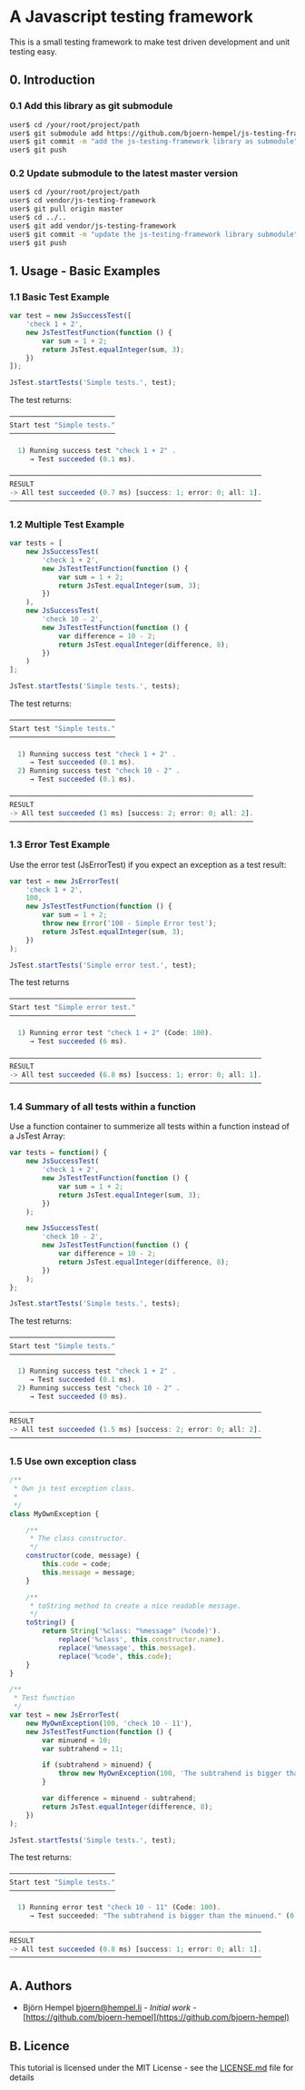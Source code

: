 # A Javascript testing framework

This is a small testing framework to make test driven development and unit testing easy.

## 0. Introduction

### 0.1 Add this library as git submodule

```bash
user$ cd /your/root/project/path
user$ git submodule add https://github.com/bjoern-hempel/js-testing-framework.git vendor/js-testing-framework
user$ git commit -m "add the js-testing-framework library as submodule" .gitmodules vendor/js-testing-framework
user$ git push
```

### 0.2 Update submodule to the latest master version

```bash
user$ cd /your/root/project/path
user$ cd vendor/js-testing-framework
user$ git pull origin master
user$ cd ../..
user$ git add vendor/js-testing-framework
user$ git commit -m "update the js-testing-framework library submodule" vendor/js-testing-framework
user$ git push
```

## 1. Usage - Basic Examples

### 1.1 Basic Test Example

```javascript
var test = new JsSuccessTest([
    'check 1 + 2',
    new JsTestTestFunction(function () {
        var sum = 1 + 2;
        return JsTest.equalInteger(sum, 3);
    })
]);

JsTest.startTests('Simple tests.', test);
```

The test returns:

```javascript
──────────────────────────
Start test "Simple tests."
──────────────────────────
 
  1) Running success test "check 1 + 2" .
     → Test succeeded (0.1 ms).
 
──────────────────────────────────────────────────────────────
RESULT
-> All test succeeded (0.7 ms) [success: 1; error: 0; all: 1].
──────────────────────────────────────────────────────────────
```

### 1.2 Multiple Test Example

```javascript
var tests = [
    new JsSuccessTest(
        'check 1 + 2',
        new JsTestTestFunction(function () {
            var sum = 1 + 2;
            return JsTest.equalInteger(sum, 3);
        })
    ),
    new JsSuccessTest(
        'check 10 - 2',
        new JsTestTestFunction(function () {
            var difference = 10 - 2;
            return JsTest.equalInteger(difference, 8);
        })
    )
];

JsTest.startTests('Simple tests.', tests);
```

The test returns:

```javascript
──────────────────────────
Start test "Simple tests."
──────────────────────────
 
  1) Running success test "check 1 + 2" .
     → Test succeeded (0.1 ms).
  2) Running success test "check 10 - 2" .
     → Test succeeded (0.1 ms).
 
────────────────────────────────────────────────────────────
RESULT
-> All test succeeded (1 ms) [success: 2; error: 0; all: 2].
────────────────────────────────────────────────────────────
```

### 1.3 Error Test Example

Use the error test (JsErrorTest) if you expect an exception as a test result:

```javascript
var test = new JsErrorTest(
    'check 1 + 2',
    100,
    new JsTestTestFunction(function () {
        var sum = 1 + 2;
        throw new Error('100 - Simple Error test');
        return JsTest.equalInteger(sum, 3);
    })
);

JsTest.startTests('Simple error test.', test);
```

The test returns

```javascript
───────────────────────────────
Start test "Simple error test."
───────────────────────────────
 
  1) Running error test "check 1 + 2" (Code: 100).
     → Test succeeded (6 ms).
 
──────────────────────────────────────────────────────────────
RESULT
-> All test succeeded (6.8 ms) [success: 1; error: 0; all: 1].
──────────────────────────────────────────────────────────────
```

### 1.4 Summary of all tests within a function

Use a function container to summerize all tests within a function instead of a JsTest Array:

```javascript
var tests = function() {
    new JsSuccessTest(
        'check 1 + 2',
        new JsTestTestFunction(function () {
            var sum = 1 + 2;
            return JsTest.equalInteger(sum, 3);
        })
    );

    new JsSuccessTest(
        'check 10 - 2',
        new JsTestTestFunction(function () {
            var difference = 10 - 2;
            return JsTest.equalInteger(difference, 8);
        })
    );
};

JsTest.startTests('Simple tests.', tests);
```

The test returns:

```javascript
──────────────────────────
Start test "Simple tests."
──────────────────────────

  1) Running success test "check 1 + 2" .
     → Test succeeded (0.1 ms).
  2) Running success test "check 10 - 2" .
     → Test succeeded (0 ms).

──────────────────────────────────────────────────────────────
RESULT
-> All test succeeded (1.5 ms) [success: 2; error: 0; all: 2].
──────────────────────────────────────────────────────────────
```

### 1.5 Use own exception class

```javascript
/**
 * Own js test exception class.
 *
 */
class MyOwnException {

    /**
     * The class constructor.
     */
    constructor(code, message) {
        this.code = code;
        this.message = message;
    }

    /**
     * toString method to create a nice readable message.
     */
    toString() {
        return String('%class: "%message" (%code)').
            replace('%class', this.constructor.name).
            replace('%message', this.message).
            replace('%code', this.code);
    }
}

/**
 * Test function
 */
var test = new JsErrorTest(
    new MyOwnException(100, 'check 10 - 11'),
    new JsTestTestFunction(function () {
        var minuend = 10;
        var subtrahend = 11;

        if (subtrahend > minuend) {
            throw new MyOwnException(100, 'The subtrahend is bigger than the minuend.');
        }

        var difference = minuend - subtrahend;
        return JsTest.equalInteger(difference, 8);
    })
);

JsTest.startTests('Simple tests.', test);
```

The test returns:

```javascript
──────────────────────────
Start test "Simple tests."
──────────────────────────

  1) Running error test "check 10 - 11" (Code: 100).
     → Test succeeded: "The subtrahend is bigger than the minuend." (0.1 ms).

──────────────────────────────────────────────────────────────
RESULT
-> All test succeeded (0.8 ms) [success: 1; error: 0; all: 1].
──────────────────────────────────────────────────────────────
```


## A. Authors

* Björn Hempel <bjoern@hempel.li> - _Initial work_ - [https://github.com/bjoern-hempel](https://github.com/bjoern-hempel)

## B. Licence

This tutorial is licensed under the MIT License - see the [LICENSE.md](/LICENSE.md) file for details
